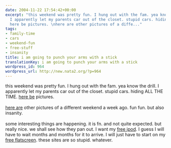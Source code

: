 ```yaml
---
date: 2004-11-22 17:54:42+00:00
excerpt: "this weekend was pretty fun. I hung out with the fam. yea know the drill.
  I apparently let my parents car out of the closet. stupid cars. hiding ALL THE TIME.
  here be pictures. \nhere are other pictures of a diffe..."
tags:
- family-time
- cars
- weekend-fun
- free-stuff
- insanity
title: i am going to punch your arms with a stick
translationKey: i am going to punch your arms with a stick
wordpress_id: 964
wordpress_url: http://new.nata2.org/?p=964
---
```


this weekend was pretty fun. I hung out with the fam. yea know the drill. I apparently let my parents car out of the closet. stupid cars. hiding ALL THE TIME. <a href="https://web.archive.org/web/20030814003134/http://www.nata2.info//?path=pictures%2Fevents%2F2004%3A11%3A22_fake_thanksgiving">here be</a> pictures. <Br><br/>
<a href="https://web.archive.org/web/20030814003134/http://www.nata2.info//?path=pictures%2Fevents%2F2004%3A11%3A14_Claudias_bbq">here are</a> other pictures of a different weekend a week ago. fun fun. but also insanity. <br/><br/>some interesting things are happening. it is fn. and not quite expected. but really nice. we shall see how they pan out. I want my <a href="http://www.freeipods.com/default.aspx?referer=6836892">free ipod</a>. I guess I will have to wait months and months for it to arrive. I will just have to start on my <a href="http://www.FreeFlatScreens.com/?r=12211878">free flatscreen</a>. these sites are so stupid. whatever.